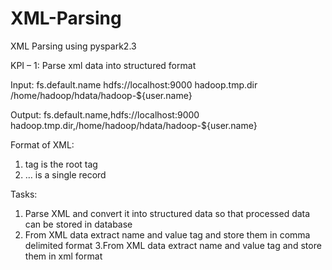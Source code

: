 # XML-Parsing
XML Parsing using pyspark2.3

KPI – 1: Parse xml data into structured format

Input: <configuration> <property> <name>fs.default.name</name> <value>hdfs://localhost:9000</value> </property> <property> <name>hadoop.tmp.dir</name> <value>/home/hadoop/hdata/hadoop-${user.name}</value> </property> </configuration>

Output: fs.default.name,hdfs://localhost:9000 hadoop.tmp.dir,/home/hadoop/hdata/hadoop-${user.name}

Format of XML:
1. <configuration> tag is the root tag
2. <property> … </property> is a single record
  
Tasks:
1. Parse XML and convert it into structured data so that processed data can be stored in database
2. From XML data extract name and value tag and store them in comma delimited format
3.From XML data extract name and value tag and store them in xml format
